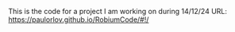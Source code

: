 This is the code for a project I am working on during 14/12/24
URL:
https://paulorlov.github.io/RobiumCode/#!/
